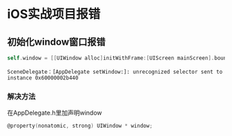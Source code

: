 # iOS实战项目报错

## 初始化window窗口报错

``` objective-c
self.window = [[UIWindow alloc]initWithFrame:[UIScreen mainScreen].bounds];
```

```
SceneDelegate：[AppDelegate setWindow:]: unrecognized selector sent to instance 0x60000002b440
```

### 解决方法

在AppDelegate.h里加声明window

``` objective-c
@property(nonatomic, strong) UIWindow * window;
```